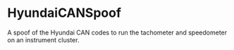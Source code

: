 # HyundaiCANSpoof
A spoof of the Hyundai CAN codes to run the tachometer and speedometer on an instrument cluster.
